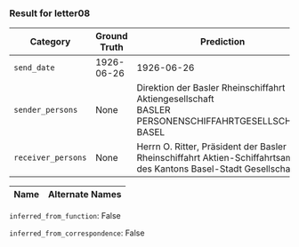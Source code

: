 ### Result for letter08
| Category          | Ground Truth | Prediction | TP | FP | FN |
|------------------|--------------|------------|----|----|----|
| `send_date`        | 1926-06-26 | 1926-06-26 | 1 | 0 | 0 |
| `sender_persons`  | None | Direktion der Basler Rheinschiffahrt Aktiengesellschaft<br>BASLER PERSONENSCHIFFAHRTGESELLSCHAFT BASEL | 0 | 2 | 0 |
| `receiver_persons` | None | Herrn O. Ritter, Präsident der Basler Rheinschiffahrt Aktien-Schiffahrtsamt des Kantons Basel-Stadt Gesellschaft | 0 | 1 | 0 |

| Name | Alternate Names |
| --- | --- |

`inferred_from_function`: False

`inferred_from_correspondence`: False
